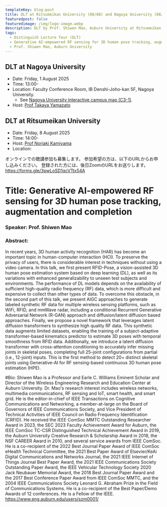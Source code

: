 ```yaml
---
templateKey: blog-post
title: DLT at Ritsumeikan University (08/08) and Nagoya University (08/01)
featuredpost: false
featuredimage: /img/logo-image.webp
description: DLT by Prof. Shiwen Mao, Auburn University at Ritsumeikan University and Nagoya University.
tags:
  - Distinguish Lecture Tour (DLT)
  - Generative AI-empowered RF sensing for 3D human pose tracking, augmentation and completion
  - Prof. Shiwen Mao, Auburn University
---
```


## DLT at Nagoya University
- Date: Friday, 1 August 2025
- Time: 13:00-
- Location: Faculty Conference Room, IB Denshi-Joho-kan 5F, Nagoya University.
  - See [Nagoya University interactive campus map (C3-1)](https://www.nagoya-u.ac.jp/extra/map/index.html).
- Host: [Prof Takaya Yamazato](/officers)

## DLT at Ritsumeikan University
- Date: Friday, 8 August 2025
- Time: 14:00-
- Host: [Prof Noriaki Kamiyama](/officers/)
- Location: 


オンラインでの聴講参加も募集します。
参加希望の方は、以下のURLからお申し込みください。
登録された方には、後日ZoomのURLをお送りします。
https://forms.gle/3pwLoSD1qcVTtx54A


<!-- 08/8 Ritsumeikan University (hosted by our Vice-Chair Prof Kamiyama)
08/1 Nagoya University (hosted by me) -->

# Title: Generative AI-empowered RF sensing for 3D human pose tracking, augmentation and completion

### Speaker: Prof. Shiwen Mao

### Abstract:
In recent years, 3D human activity recognition (HAR) has become an important topic in human-computer interaction (HCI). To preserve the privacy of users, there is considerable interest in techniques without using a video camera. In this talk, we first present RFID-Pose, a vision-assisted 3D human pose estimation system based on deep learning (DL), as well as its variations with enhanced generalizability to unseen test subjects and environments. The performance of DL models depends on the availability of sufficient high-quality radio frequency (RF) data, which is more difficult and expensive to collect than other types of data. To overcome this obstacle, in the second part of this talk, we present AIGC approaches to generate labeled synthetic RF data for multiple wireless sensing platforms, such as WiFi, RFID, and mmWave radar, including a conditional Recurrent Generative Adversarial Network (R-GAN) approach and diffusion/latent diffusion based approaches. Finally, we propose a novel framework that leverages latent diffusion transformers to synthesize high quality RF data. This synthetic data augments limited datasets, enabling the training of a subject-adaptive transformer-based kinematics predictor to estimate 3D poses with temporal smoothness from RFID data. Additionally, we introduce a latent diffusion transformer with cross-attention conditioning to accurately infer missing joints in skeletal poses, completing full 25-joint configurations from partial (i.e., 12-joint) inputs. This is the first method to detect 20+ distinct skeletal joints using Generative-AI for RF sensing-based continuous 3D human pose estimation (HPE). 

#Bio: 
Shiwen Mao is a Professor and Earle C. Williams Eminent Scholar and Director of the Wireless Engineering Research and Education Center at Auburn University. Dr. Mao's research interest includes wireless networks, multimedia communications, RF sensing and IoT, smart health, and smart grid. He is the editor-in-chief of IEEE Transactions on Cognitive Communications and Networking, a member-at-large on the Board of Governors of IEEE Communications Society, and Vice President of Technical Activities of IEEE Council on Radio Frequency Identification (CRFID). He received the IEEE ComSoc MMTC Outstanding Researcher Award in 2023, the SEC 2023 Faculty Achievement Award for Auburn, the IEEE ComSoc TC-CSR Distinguished Technical Achievement Award in 2019, the Auburn University Creative Research & Scholarship Award in 2018, the NSF CAREER Award in 2010, and several service awards from IEEE ComSoc. He is a co-recipient of the 2022 Best Journal Paper Award of IEEE ComSoc eHealth Technical Committee, the 2021 Best Paper Award of Elsevier/KeAi Digital Communications and Networks Journal, the 2021 IEEE Internet of Things Journal Best Paper Award, the 2021 IEEE Communications Society Outstanding Paper Award, the IEEE Vehicular Technology Society 2020 Jack Neubauer Memorial Award, the 2018 Best Journal Paper Award and the 2017 Best Conference Paper Award from IEEE ComSoc MMTC, and the 2004 IEEE Communications Society Leonard G. Abraham Prize in the Field of Communications Systems. He is a co-recipient of the Best Paper/Demo Awards of 12 conferences. He is a Fellow of the IEEE. 
https://www.eng.auburn.edu/users/szm0001/
